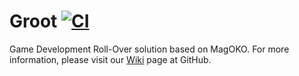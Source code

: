 # Groot [![CI](https://github.com/deepinthink/groot/actions/workflows/ci.yml/badge.svg)](https://github.com/deepinthink/groot/actions/workflows/ci.yml)
Game Development Roll-Over solution based on MagOKO. For more information, 
please visit our [Wiki](https://github.com/deepinthink/groot/wiki) page at GitHub.
